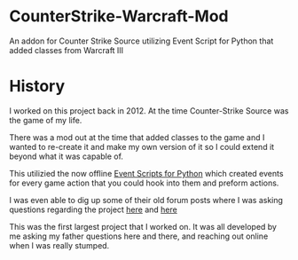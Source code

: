 # CounterStrike-Warcraft-Mod
An addon for Counter Strike Source utilizing Event Script for Python that added classes from Warcraft III

# History
I worked on this project back in 2012. At the time Counter-Strike Source was the game of my life.

There was a mod out at the time that added classes to the game and I wanted to re-create it and make my own version of it so I could extend it beyond what it was capable of.

This utilizied the now offline [Event Scripts for Python](https://web.archive.org/web/20121119143538/http://python.eventscripts.com/pages/Main_Page) which created events for every game action that you could hook into them and preform actions.

I was even able to dig up some of their old forum posts where I was asking questions regarding the project [here](https://web.archive.org/web/20140815233922/http://forums.eventscripts.com/viewtopic.php?f=90&t=45154) and [here](https://web.archive.org/web/20140815233929/http://forums.eventscripts.com/viewtopic.php?f=90&t=45081)

This was the first largest project that I worked on. It was all developed by me asking my father questions here and there, and reaching out online when I was really stumped.
